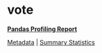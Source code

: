 # vote

[**Pandas Profiling Report**](../docs_sources/profile/vote.html)

[Metadata](metadata.yaml) | [Summary Statistics](summary_stats.csv)

